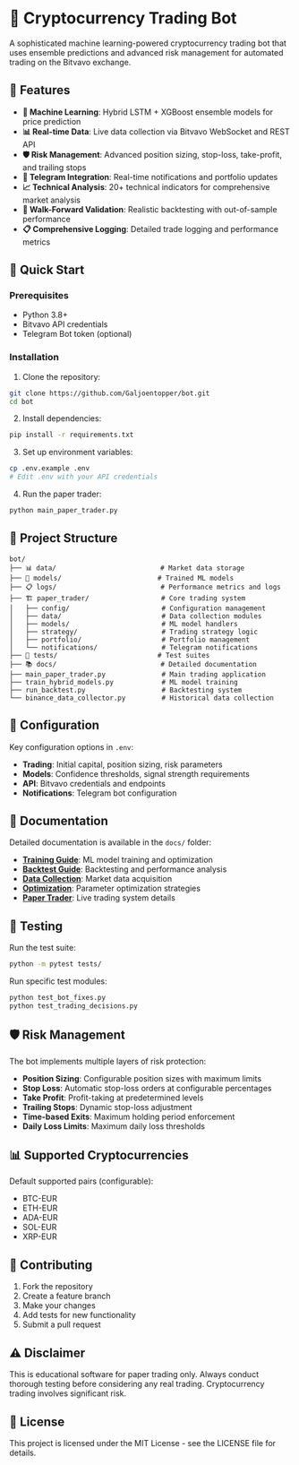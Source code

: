 # 🤖 Cryptocurrency Trading Bot

A sophisticated machine learning-powered cryptocurrency trading bot that uses ensemble predictions and advanced risk management for automated trading on the Bitvavo exchange.

## 🌟 Features

- **🧠 Machine Learning**: Hybrid LSTM + XGBoost ensemble models for price prediction
- **📊 Real-time Data**: Live data collection via Bitvavo WebSocket and REST API
- **🛡️ Risk Management**: Advanced position sizing, stop-loss, take-profit, and trailing stops
- **📱 Telegram Integration**: Real-time notifications and portfolio updates
- **📈 Technical Analysis**: 20+ technical indicators for comprehensive market analysis
- **🔄 Walk-Forward Validation**: Realistic backtesting with out-of-sample performance
- **📋 Comprehensive Logging**: Detailed trade logging and performance metrics

## 🚀 Quick Start

### Prerequisites

- Python 3.8+
- Bitvavo API credentials
- Telegram Bot token (optional)

### Installation

1. Clone the repository:
```bash
git clone https://github.com/Galjoentopper/bot.git
cd bot
```

2. Install dependencies:
```bash
pip install -r requirements.txt
```

3. Set up environment variables:
```bash
cp .env.example .env
# Edit .env with your API credentials
```

4. Run the paper trader:
```bash
python main_paper_trader.py
```

## 📂 Project Structure

```
bot/
├── 📊 data/                          # Market data storage
├── 🧠 models/                        # Trained ML models
├── 📋 logs/                          # Performance metrics and logs
├── 🏗️ paper_trader/                  # Core trading system
│   ├── config/                       # Configuration management
│   ├── data/                         # Data collection modules
│   ├── models/                       # ML model handlers
│   ├── strategy/                     # Trading strategy logic
│   ├── portfolio/                    # Portfolio management
│   └── notifications/                # Telegram notifications
├── 🧪 tests/                         # Test suites
├── 📚 docs/                          # Detailed documentation
├── main_paper_trader.py              # Main trading application
├── train_hybrid_models.py            # ML model training
├── run_backtest.py                   # Backtesting system
└── binance_data_collector.py         # Historical data collection
```

## 🔧 Configuration

Key configuration options in `.env`:

- **Trading**: Initial capital, position sizing, risk parameters
- **Models**: Confidence thresholds, signal strength requirements
- **API**: Bitvavo credentials and endpoints
- **Notifications**: Telegram bot configuration

## 📖 Documentation

Detailed documentation is available in the `docs/` folder:

- **[Training Guide](docs/README_TRAINING.md)**: ML model training and optimization
- **[Backtest Guide](docs/README_BACKTEST.md)**: Backtesting and performance analysis
- **[Data Collection](docs/README_DATA_COLLECTOR.md)**: Market data acquisition
- **[Optimization](docs/README_OPTIMIZATION.md)**: Parameter optimization strategies
- **[Paper Trader](docs/README_paper_trader.md)**: Live trading system details

## 🧪 Testing

Run the test suite:
```bash
python -m pytest tests/
```

Run specific test modules:
```bash
python test_bot_fixes.py
python test_trading_decisions.py
```

## 🛡️ Risk Management

The bot implements multiple layers of risk protection:

- **Position Sizing**: Configurable position sizes with maximum limits
- **Stop Loss**: Automatic stop-loss orders at configurable percentages
- **Take Profit**: Profit-taking at predetermined levels
- **Trailing Stops**: Dynamic stop-loss adjustment
- **Time-based Exits**: Maximum holding period enforcement
- **Daily Loss Limits**: Maximum daily loss thresholds

## 📊 Supported Cryptocurrencies

Default supported pairs (configurable):
- BTC-EUR
- ETH-EUR
- ADA-EUR
- SOL-EUR
- XRP-EUR

## 🤝 Contributing

1. Fork the repository
2. Create a feature branch
3. Make your changes
4. Add tests for new functionality
5. Submit a pull request

## ⚠️ Disclaimer

This is educational software for paper trading only. Always conduct thorough testing before considering any real trading. Cryptocurrency trading involves significant risk.

## 📄 License

This project is licensed under the MIT License - see the LICENSE file for details.